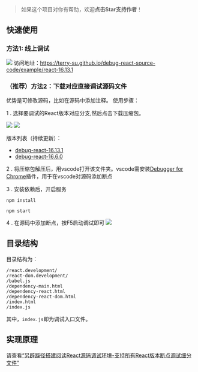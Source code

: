 > 如果这个项目对你有帮助，欢迎**点击Star支持作者**！

## 快速使用
### 方法1: 线上调试
![](https://terry-su.github.io/assets/blogs/debug-react-source-code-in-special-way/online-example.png)
访问地址：https://terry-su.github.io/debug-react-source-code/example/react-16.13.1


### （推荐）方法2：下载对应直接调试源码文件
优势是可修改源码，比如在源码中添加注释。
使用步骤：

1 . 选择要调试的React版本对应分支,然后点击下载压缩包。

![](https://terry-su.github.io/assets/blogs/debug-react-source-code-in-special-way/switch-branch.png)
![](https://terry-su.github.io/assets/blogs/debug-react-source-code-in-special-way/download.png)

版本列表（持续更新）：
* [debug-react-16.13.1](https://github.com/Terry-Su/debug-react-source-code/tree/debug-react-16.13.1)
*  [debug-react-16.6.0](https://github.com/Terry-Su/debug-react-source-code/tree/debug-react-16.6.0)

2 . 将压缩包解压后，用vscode打开该文件夹。vscode需安装[Debugger for Chrome](https://marketplace.visualstudio.com/items?itemName=msjsdiag.debugger-for-chrome)插件，用于在vscode对源码添加断点

3 . 安装依赖后，开启服务
```
npm install
```
```
npm start
```

4 . 在源码中添加断点，按F5启动调试即可
![](https://terry-su.github.io/assets/blogs/debug-react-source-code-in-special-way/vscode-example.png)

## 目录结构
目录结构为：
```
/react.development/
/react-dom.development/
/babel.js
/dependency-main.html
/dependency-react.html
/dependency-react-dom.html
/index.html
/index.js
```
其中，`index.js`即为调试入口文件。


## 实现原理
请查看[“另辟蹊径搭建阅读React源码调试环境-支持所有React版本断点调试细分文件”](https://terry-su.github.io/cn/debug-react-source-code-using-special-method)

